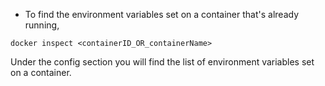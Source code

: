 * To find the environment variables set on a container that's already running,

```
docker inspect <containerID_OR_containerName>
```
Under the config section you will find the list of environment variables set on a container. 
